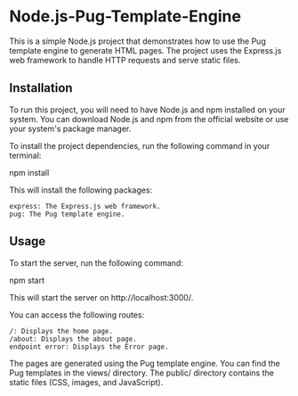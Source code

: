 # Node.js-Pug-Template-Engine

This is a simple Node.js project that demonstrates how to use the Pug template engine to generate HTML pages. The project uses the Express.js web framework to handle HTTP requests and serve static files.

## Installation

To run this project, you will need to have Node.js and npm installed on your system. You can download Node.js and npm from the official website or use your system's package manager.

To install the project dependencies, run the following command in your terminal:

npm install

This will install the following packages:

    express: The Express.js web framework.
    pug: The Pug template engine.

## Usage

To start the server, run the following command:

npm start

This will start the server on http://localhost:3000/.

You can access the following routes:

    /: Displays the home page.
    /about: Displays the about page.
    endpoint error: Displays the Error page.

The pages are generated using the Pug template engine. You can find the Pug templates in the views/ directory. The public/ directory contains the static files (CSS, images, and JavaScript).
